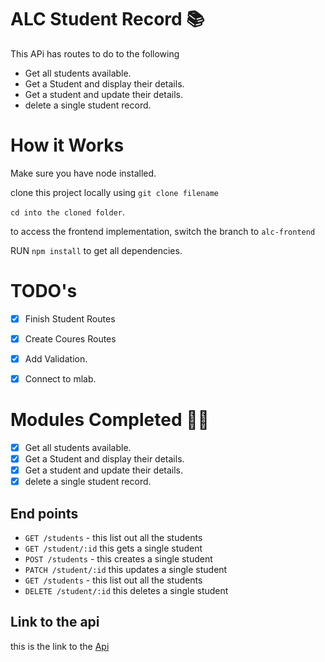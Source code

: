 # ALC Student Record 📚

This APi has routes to do to the following

- Get all students available.
- Get a Student and display their details.
- Get a student and update their details.
- delete a single student record.

# How it Works

Make sure you have node installed.<br>

clone this project locally using `git clone filename`

`cd into the cloned folder`.

to access the frontend implementation, switch the branch to `alc-frontend`

RUN `npm install` to get all dependencies.


# TODO's

- [x] Finish Student Routes
- [x] Create Coures Routes
- [x] Add Validation.
- [x] Connect to mlab.


# Modules Completed 🙋✅

- [x] Get all students available.
- [x] Get a Student and display their details.
- [x] Get a student and update their details.
- [x] delete a single student record.

## End points 
- `GET /students` - this list out all the students
- `GET /student/:id` this gets a single student 
- `POST /students` - this creates a single student
- `PATCH /student/:id` this updates a single student
- `GET /students` - this list out all the students
- `DELETE /student/:id` this deletes a single student 

## Link to the api

this is the link to the [Api](https://alc-student-resource.herokuapp.com)


